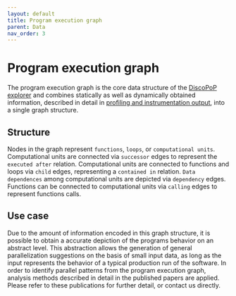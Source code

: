 ```yaml
---
layout: default
title: Program execution graph
parent: Data
nav_order: 3
---
```


# Program execution graph
The program execution graph is the core data structure of the [DiscoPoP explorer](../tools/Explorer.md) and combines statically as well as dynamically obtained information, described in detail in [profiling and instrumentation output](Profiling_and_instrumentation_output.md), into a single graph structure.

## Structure
Nodes in the graph represent `functions`, `loops`, or `computational units`.
Computational units are connected via `successor` edges to represent the `executed after` relation.
Computational units are connected to functions and loops via `child` edges, representing a `contained in` relation.
`Data dependences` among computational units are depicted via `dependency` edges.
Functions can be connected to computational units via `calling` edges to represent functions calls.

## Use case
Due to the amount of information encoded in this graph structure, it is possible to obtain a accurate depiction of the programs behavior on an abstract level. This abstraction allows the generation of general parallelization suggestions on the basis of small input data, as long as the input represents the behavior of a typical production run of the software.
In order to identify parallel patterns from the program execution graph, analysis methods described in detail in the published papers are applied. Please refer to these publications for further detail, or contact us directly.



